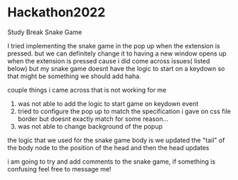 # Hackathon2022
Study Break Snake Game

I tried implementing the snake game in the pop up when the extension is pressed.
but we can definitely change it to having a new window opens up when the extension is pressed cause i did come across issues( listed below)
but my snake game doesnt have the logic to start on a keydown so that might be something we should add haha.

couple things i came across that is not working for me
1. was not able to add the logic to start game on keydown event
2. tried to configure the pop up to match the specification i gave on css file border but doesnt exactly match for some reason...
3. was not able to change background of the popup

the logic that we used for the snake game body is we updated the "tail" of the body node to the position of the head and then the head updates 

i am going to try and add comments to the snake game, if something is confusing feel free to message me!
